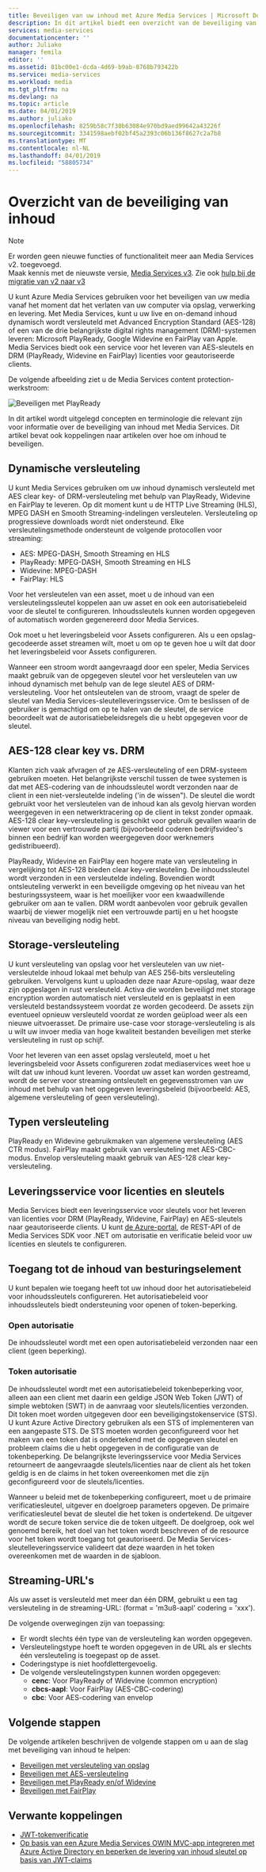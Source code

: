 ```yaml
---
title: Beveiligen van uw inhoud met Azure Media Services | Microsoft Docs
description: In dit artikel biedt een overzicht van de beveiliging van inhoud met Media Services.
services: media-services
documentationcenter: ''
author: Juliako
manager: femila
editor: ''
ms.assetid: 81bc00e1-dcda-4d69-b9ab-8768b793422b
ms.service: media-services
ms.workload: media
ms.tgt_pltfrm: na
ms.devlang: na
ms.topic: article
ms.date: 04/01/2019
ms.author: juliako
ms.openlocfilehash: 8259b58c7f30b63084e970bd9aed99642a43226f
ms.sourcegitcommit: 3341598aebf02bf45a2393c06b136f8627c2a7b8
ms.translationtype: MT
ms.contentlocale: nl-NL
ms.lasthandoff: 04/01/2019
ms.locfileid: "58805734"
---
```

# <a name="content-protection-overview"></a>Overzicht van de beveiliging van inhoud 

> [!NOTE]
> Er worden geen nieuwe functies of functionaliteit meer aan Media Services v2. toegevoegd. <br/>Maak kennis met de nieuwste versie, [Media Services v3](https://docs.microsoft.com/azure/media-services/latest/). Zie ook [hulp bij de migratie van v2 naar v3](../latest/migrate-from-v2-to-v3.md)

U kunt Azure Media Services gebruiken voor het beveiligen van uw media vanaf het moment dat het verlaten van uw computer via opslag, verwerking en levering. Met Media Services, kunt u uw live en on-demand inhoud dynamisch wordt versleuteld met Advanced Encryption Standard (AES-128) of een van de drie belangrijkste digital rights management (DRM)-systemen leveren: Microsoft PlayReady, Google Widevine en FairPlay van Apple. Media Services biedt ook een service voor het leveren van AES-sleutels en DRM (PlayReady, Widevine en FairPlay) licenties voor geautoriseerde clients. 

De volgende afbeelding ziet u de Media Services content protection-werkstroom: 

![Beveiligen met PlayReady](./media/media-services-content-protection-overview/media-services-content-protection-with-multi-drm.png)

In dit artikel wordt uitgelegd concepten en terminologie die relevant zijn voor informatie over de beveiliging van inhoud met Media Services. Dit artikel bevat ook koppelingen naar artikelen over hoe om inhoud te beveiligen. 

## <a name="dynamic-encryption"></a>Dynamische versleuteling
 U kunt Media Services gebruiken om uw inhoud dynamisch versleuteld met AES clear key- of DRM-versleuteling met behulp van PlayReady, Widevine en FairPlay te leveren. Op dit moment kunt u de HTTP Live Streaming (HLS), MPEG DASH en Smooth Streaming-indelingen versleutelen. Versleuteling op progressieve downloads wordt niet ondersteund. Elke versleutelingsmethode ondersteunt de volgende protocollen voor streaming:

- AES: MPEG-DASH, Smooth Streaming en HLS
- PlayReady: MPEG-DASH, Smooth Streaming en HLS
- Widevine: MPEG-DASH
- FairPlay: HLS

Voor het versleutelen van een asset, moet u de inhoud van een versleutelingssleutel koppelen aan uw asset en ook een autorisatiebeleid voor de sleutel te configureren. Inhoudssleutels kunnen worden opgegeven of automatisch worden gegenereerd door Media Services.

Ook moet u het leveringsbeleid voor Assets configureren. Als u een opslag-gecodeerde asset streamen wilt, moet u om op te geven hoe u wilt dat door het leveringsbeleid voor Assets configureren.

Wanneer een stroom wordt aangevraagd door een speler, Media Services maakt gebruik van de opgegeven sleutel voor het versleutelen van uw inhoud dynamisch met behulp van de lege sleutel AES of DRM-versleuteling. Voor het ontsleutelen van de stroom, vraagt de speler de sleutel van Media Services-sleutelleveringsservice. Om te beslissen of de gebruiker is gemachtigd om op te halen van de sleutel, de service beoordeelt wat de autorisatiebeleidsregels die u hebt opgegeven voor de sleutel.

## <a name="aes-128-clear-key-vs-drm"></a>AES-128 clear key vs. DRM
Klanten zich vaak afvragen of ze AES-versleuteling of een DRM-systeem gebruiken moeten. Het belangrijkste verschil tussen de twee systemen is dat met AES-codering van de inhoudssleutel wordt verzonden naar de client in een niet-versleutelde indeling ('in de wissen"). De sleutel die wordt gebruikt voor het versleutelen van de inhoud kan als gevolg hiervan worden weergegeven in een netwerktracering op de client in tekst zonder opmaak. AES-128 clear key-versleuteling is geschikt voor gebruik gevallen waarin de viewer voor een vertrouwde partij (bijvoorbeeld coderen bedrijfsvideo's binnen een bedrijf kan worden weergegeven door werknemers gedistribueerd).

PlayReady, Widevine en FairPlay een hogere mate van versleuteling in vergelijking tot AES-128 bieden clear key-versleuteling. De inhoudssleutel wordt verzonden in een versleutelde indeling. Bovendien wordt ontsleuteling verwerkt in een beveiligde omgeving op het niveau van het besturingssysteem, waar is het moeilijker voor een kwaadwillende gebruiker om aan te vallen. DRM wordt aanbevolen voor gebruik gevallen waarbij de viewer mogelijk niet een vertrouwde partij en u het hoogste niveau van beveiliging nodig hebt.

## <a name="storage-encryption"></a>Storage-versleuteling
U kunt versleuteling van opslag voor het versleutelen van uw niet-versleutelde inhoud lokaal met behulp van AES 256-bits versleuteling gebruiken. Vervolgens kunt u uploaden deze naar Azure-opslag, waar deze zijn opgeslagen in rust versleuteld. Activa die worden beveiligd met storage encryption worden automatisch niet versleuteld en is geplaatst in een versleuteld bestandssysteem voordat ze worden gecodeerd. De assets zijn eventueel opnieuw versleuteld voordat ze worden geüpload weer als een nieuwe uitvoerasset. De primaire use-case voor storage-versleuteling is als u wilt uw invoer media van hoge kwaliteit bestanden beveiligen met sterke versleuteling in rust op schijf.

Voor het leveren van een asset opslag versleuteld, moet u het leveringsbeleid voor Assets configureren zodat mediaservices weet hoe u wilt dat uw inhoud kunt leveren. Voordat uw asset kan worden gestreamd, wordt de server voor streaming ontsleutelt en gegevensstromen van uw inhoud met behulp van het opgegeven leveringsbeleid (bijvoorbeeld: AES, algemene versleuteling of geen versleuteling).

## <a name="types-of-encryption"></a>Typen versleuteling
PlayReady en Widevine gebruikmaken van algemene versleuteling (AES CTR modus). FairPlay maakt gebruik van versleuteling met AES-CBC-modus. Envelop versleuteling maakt gebruik van AES-128 clear key-versleuteling.

## <a name="licenses-and-keys-delivery-service"></a>Leveringsservice voor licenties en sleutels
Media Services biedt een leveringsservice voor sleutels voor het leveren van licenties voor DRM (PlayReady, Widevine, FairPlay) en AES-sleutels naar geautoriseerde clients. U kunt [de Azure-portal](media-services-portal-protect-content.md), de REST-API of de Media Services SDK voor .NET om autorisatie en verificatie beleid voor uw licenties en sleutels te configureren.

## <a name="control-content-access"></a>Toegang tot de inhoud van besturingselement
U kunt bepalen wie toegang heeft tot uw inhoud door het autorisatiebeleid voor inhoudssleutels configureren. Het autorisatiebeleid voor inhoudssleutels biedt ondersteuning voor openen of token-beperking.

### <a name="open-authorization"></a>Open autorisatie
De inhoudssleutel wordt met een open autorisatiebeleid verzonden naar een client (geen beperking).

### <a name="token-authorization"></a>Token autorisatie
De inhoudssleutel wordt met een autorisatiebeleid tokenbeperking voor, alleen aan een client met daarin een geldige JSON Web Token (JWT) of simple webtoken (SWT) in de aanvraag voor sleutels/licenties verzonden. Dit token moet worden uitgegeven door een beveiligingstokenservice (STS). U kunt Azure Active Directory gebruiken als een STS of implementeren van een aangepaste STS. De STS moeten worden geconfigureerd voor het maken van een token dat is ondertekend met de opgegeven sleutel en probleem claims die u hebt opgegeven in de configuratie van de tokenbeperking. De belangrijkste leveringsservice voor Media Services retourneert de aangevraagde sleutels/licenties naar de client als het token geldig is en de claims in het token overeenkomen met die zijn geconfigureerd voor de sleutels/licenties.

Wanneer u beleid met de tokenbeperking configureert, moet u de primaire verificatiesleutel, uitgever en doelgroep parameters opgeven. De primaire verificatiesleutel bevat de sleutel die het token is ondertekend. De uitgever wordt de secure token service die de token uitgeeft. De doelgroep, ook wel genoemd bereik, het doel van het token wordt beschreven of de resource voor het token wordt toegang tot geautoriseerd. De Media Services-sleutelleveringsservice valideert dat deze waarden in het token overeenkomen met de waarden in de sjabloon.

## <a name="streaming-urls"></a>Streaming-URL's
Als uw asset is versleuteld met meer dan één DRM, gebruikt u een tag versleuteling in de streaming-URL: (format = 'm3u8-aapl' codering = 'xxx').

De volgende overwegingen zijn van toepassing:

* Er wordt slechts één type van de versleuteling kan worden opgegeven.
* Versleutelingstype hoeft te worden opgegeven in de URL als er slechts één versleuteling is toegepast op de asset.
* Coderingstype is niet hoofdlettergevoelig.
* De volgende versleutelingstypen kunnen worden opgegeven:
  * **cenc**: Voor PlayReady of Widevine (common encryption)
  * **cbcs-aapl**: Voor FairPlay (AES-CBC-codering)
  * **cbc**: Voor AES-codering van envelop

## <a name="next-steps"></a>Volgende stappen
De volgende artikelen beschrijven de volgende stappen om u aan de slag met beveiliging van inhoud te helpen:

* [Beveiligen met versleuteling van opslag](media-services-rest-storage-encryption.md)
* [Beveiligen met AES-versleuteling](media-services-protect-with-aes128.md)
* [Beveiligen met PlayReady en/of Widevine](media-services-protect-with-playready-widevine.md)
* [Beveiligen met FairPlay](media-services-protect-hls-with-FairPlay.md)

## <a name="related-links"></a>Verwante koppelingen

* [JWT-tokenverificatie](http://www.gtrifonov.com/2015/01/03/jwt-token-authentication-in-azure-media-services-and-dynamic-encryption/)
* [Op basis van een Azure Media Services OWIN MVC-app integreren met Azure Active Directory en beperken de levering van inhoud sleutel op basis van JWT-claims](http://www.gtrifonov.com/2015/01/24/mvc-owin-azure-media-services-ad-integration/)

[content-protection]: ./media/media-services-content-protection-overview/media-services-content-protection.png
